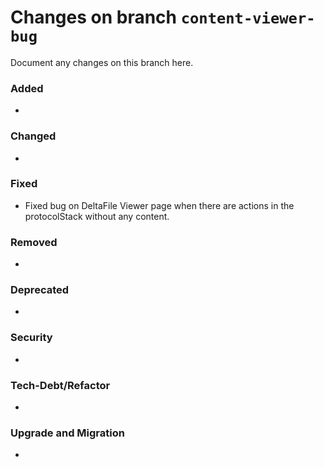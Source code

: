 # Changes on branch `content-viewer-bug`
Document any changes on this branch here.
### Added
- 

### Changed
- 

### Fixed
- Fixed bug on DeltaFile Viewer page when there are actions in the protocolStack without any content.

### Removed
- 

### Deprecated
- 

### Security
- 

### Tech-Debt/Refactor
- 

### Upgrade and Migration
- 
